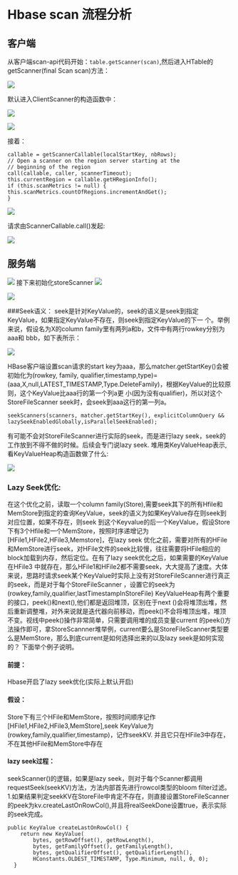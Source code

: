 # Hbase scan 流程分析
## 客户端
从客户端scan-api代码开始：`table.getScanner(scan)`,然后进入HTable的getScanner(final Scan scan)方法：

![](https://raw.githubusercontent.com/XXXu/imgbed/master/img/20200917170814.png)

默认进入ClientScanner的构造函数中：

![](https://raw.githubusercontent.com/XXXu/imgbed/master/img/20200917171736.png)

![](https://raw.githubusercontent.com/XXXu/imgbed/master/img/20200917172051.png)

接着：
```
callable = getScannerCallable(localStartKey, nbRows);
// Open a scanner on the region server starting at the
// beginning of the region
call(callable, caller, scannerTimeout);
this.currentRegion = callable.getHRegionInfo();
if (this.scanMetrics != null) {
this.scanMetrics.countOfRegions.incrementAndGet();
}
```

![](https://raw.githubusercontent.com/XXXu/imgbed/master/img/20200917172556.png)

请求由ScannerCallable.call()发起:

![](https://raw.githubusercontent.com/XXXu/imgbed/master/img/20200917174756.png)

## 服务端
![](https://raw.githubusercontent.com/XXXu/imgbed/master/img/20200918152920.png)
接下来初始化storeScanner
![](https://raw.githubusercontent.com/XXXu/imgbed/master/img/20200918153253.png)

![](https://raw.githubusercontent.com/XXXu/imgbed/master/img/20200918161859.png)

###Seek语义：
seek是针对KeyValue的，seek的语义是seek到指定KeyValue，如果指定KeyValue不存在，则seek到指定KeyValue的下一
个。举例来说，假设名为X的column family里有两列a和b，文件中有两行rowkey分别为aaa和 bbb，如下表所示：

![](https://raw.githubusercontent.com/XXXu/imgbed/master/img/20200918164746.png)

HBase客户端设置scan请求的start key为aaa，那么matcher.getStartKey()会被初始化为(rowkey, family, qualifier,timestamp,type)=(aaa,X,null,LATEST_TIMESTAMP,Type.DeleteFamily)，根据KeyValue的比较原则，这个KeyValue比aaa行的第一个列a更
小(因为没有qualifier)，所以对这个StoreFileScanner seek时，会seek到aaa这行的第一列a。

`seekScanners(scanners, matcher.getStartKey(), explicitColumnQuery && lazySeekEnabledGlobally,isParallelSeekEnabled);`

有可能不会对StoreFileScanner进行实际的seek，而是进行lazy seek，seek的工作放到不得不做的时候。后续会专门说lazy seek.
堆用类KeyValueHeap表示,看KeyValueHeap构造函数做了什么:

![](https://raw.githubusercontent.com/XXXu/imgbed/master/img/20200918165547.png)

### Lazy Seek优化:
在这个优化之前，读取一个column family(Store),需要seek其下的所有Hfile和MemStore到指定的查询KeyValue，seek的语义为如果KeyValue存在则seek到对应位置，如果不存在，则seek
到这个Keyvalue的后一个KeyValue，假设Store下有3个Hfile和一个MemStore，按照时序递增记为[HFile1,HFile2,HFile3,Memstore]，在lazy seek
优化之前，需要对所有的HFile和MemStore进行seek，对HFile文件的seek比较慢，往往需要将HFile相应的block加载到内存，然后定位。在有了lazy seek优化之后，如果需要的KeyValue在HFile3
中就存在，那么HFile1和HFile2都不需要seek，大大提高了速度。大体来说，思路时请求seek某个KeyValue时实际上没有对StoreFileScanner进行真正的seek，而是对于每个StoreFileScanner
，设置它的seek为(rowkey,family,qualifier,lastTimestampInStoreFile) KeyValueHeap有两个重要的接口，peek()和next(),他们都是返回堆顶，区别在于next
()会将堆顶出堆，然后重新调整堆，对外来说就是迭代器向前移动，而peek()不会将堆顶出堆，堆顶不变。视线中peek()操作非常简单，只需要调用堆的成员变量current
的peek()方法操作即可，拿StoreScannner堆举例，current要么是StoreFileScanner类型要么是MemStore，那么到底current是如何选择出来的以及lazy seek是如何实现的？
下面举个例子说明。
#### 前提：
Hbase开启了lazy seek优化(实际上默认开启)
#### 假设：
Store下有三个HFile和MemStore，按照时间顺序记作[HFile1,HFile2,HFile3,MemStore],seek KeyValue为(rowkey,family,qualifier,timestamp)，记作seekKV.
并且它只在HFile3中存在，不在其他HFile和MemStore中存在
#### lazy seek过程：
seekScanner()的逻辑，如果是lazy seek，则对于每个Scanner都调用requestSeek(seekKV)方法，方法内部首先进行rowcol类型的bloom filter过滤。
1.如果结果判定seekKV在StoreFile中肯定不存在，则直接设置StoreFileScanner的peek为kv.createLastOnRowCol(),并且将realSeekDone设置true，表示实际的seek完成。
```
public KeyValue createLastOnRowCol() {
    return new KeyValue(
        bytes, getRowOffset(), getRowLength(),
        bytes, getFamilyOffset(), getFamilyLength(),
        bytes, getQualifierOffset(), getQualifierLength(),
        HConstants.OLDEST_TIMESTAMP, Type.Minimum, null, 0, 0);
  }
```

